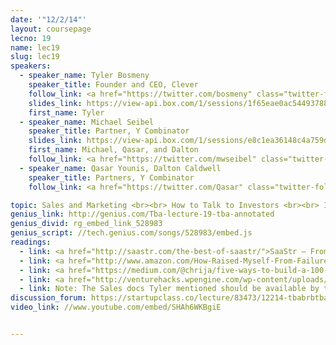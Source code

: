```yaml
---
date: '"12/2/14"'
layout: coursepage
lecno: 19
name: lec19
slug: lec19
speakers:
  - speaker_name: Tyler Bosmeny
    speaker_title: Founder and CEO, Clever
    follow_link: <a href="https://twitter.com/bosmeny" class="twitter-follow-button" data-show-count="false" data-show-screen-name="true">Follow @bosmeny</a>
    slides_link: https://view-api.box.com/1/sessions/1f65eae0ac54493788006a3aec1541bc/view
    first_name: Tyler
  - speaker_name: Michael Seibel
    speaker_title: Partner, Y Combinator
    slides_link: https://view-api.box.com/1/sessions/e8c1ea36148c4a759dac7242c75dde5d/view
    first_name: Michael, Qasar, and Dalton
    follow_link: <a href="https://twitter.com/mwseibel" class="twitter-follow-button" data-show-count="false" data-show-screen-name="true">Follow @mwseibel</a>
  - speaker_name: Qasar Younis, Dalton Caldwell
    speaker_title: Partners, Y Combinator
    follow_link: <a href="https://twitter.com/Qasar" class="twitter-follow-button" data-show-count="false" data-show-screen-name="true">Follow @Qasar</a>, <a href="https://twitter.com/daltonc" class="twitter-follow-button" data-show-count="false" data-show-screen-name="true">Follow @daltonc</a>

topic: Sales and Marketing <br><br> How to Talk to Investors <br><br> Investor Meeting Roleplaying
genius_link: http://genius.com/Tba-lecture-19-tba-annotated
genius_divid: rg_embed_link_528983
genius_script: //tech.genius.com/songs/528983/embed.js
readings:
  - link: <a href="http://saastr.com/the-best-of-saastr/">SaaStr – From-the-trenches sales advice</a>  by Jason Lemkin, founder of EchoSign
  - link: <a href="http://www.amazon.com/How-Raised-Myself-From-Failure-ebook/dp/B002XQAAWW">How I Raised Myself From Failure to Success In Selling</a> by Frank Bettger (1949)
  - link: <a href="https://medium.com/@chrija/five-ways-to-build-a-100-million-business-82ac6ea8ffd9">Five ways to build a $100 million business</a> by Cristoph Janz
  - link: <a href="http://venturehacks.wpengine.com/wp-content/uploads/2009/12/Pitching-Hacks.pdf">Pitching Hacks! How to pitch startups to investors</a> by <a href="http://venturehacks.com/pitching">Venture Hacks</a>
  - link: Note: The Sales docs Tyler mentioned should be available by the end of January
discussion_forum: https://startupclass.co/lecture/83473/12214-tbabrbtbab
video_link: //www.youtube.com/embed/SHAh6WKBgiE


---
```

